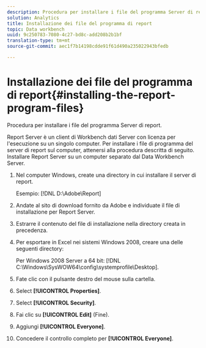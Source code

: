 ```yaml
---
description: Procedura per installare i file del programma Server di report.
solution: Analytics
title: Installazione dei file del programma di report
topic: Data workbench
uuid: 9c250783-7080-4c27-bd8c-add208b2b1bf
translation-type: tm+mt
source-git-commit: aec1f7b14198cdde91f61d490a235022943bfedb

---
```



# Installazione dei file del programma di report{#installing-the-report-program-files}

Procedura per installare i file del programma Server di report.

Report Server è un client di Workbench dati Server con licenza per l&#39;esecuzione su un singolo computer. Per installare i file di programma del server di report sul computer, attenersi alla procedura descritta di seguito. Installare Report Server su un computer separato dal Data Workbench Server.

1. Nel computer Windows, create una directory in cui installare il server di report.

   Esempio: [!DNL D:\Adobe\Report]

1. Andate al sito di download fornito da Adobe e individuate il file di installazione per Report Server.
1. Estrarre il contenuto del file di installazione nella directory creata in precedenza.
1. Per esportare in Excel nei sistemi Windows 2008, creare una delle seguenti directory:

   Per Windows 2008 Server a 64 bit: [!DNL C:\Windows\SysWOW64\config\systemprofile\Desktop].

1. Fate clic con il pulsante destro del mouse sulla cartella.
1. Select **[!UICONTROL Properties]**.
1. Select **[!UICONTROL Security]**.
1. Fai clic su **[!UICONTROL Edit]** (Fine).
1. Aggiungi **[!UICONTROL Everyone]**.
1. Concedere il controllo completo per **[!UICONTROL Everyone]**.
